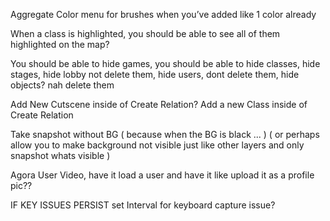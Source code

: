 
Aggregate Color menu for brushes when you’ve added like 1 color already

When a class is highlighted, you should be able to see all of them highlighted on the map?

You should be able to hide games, you should be able to hide classes, hide stages, hide lobby not delete them, hide users, dont delete them, hide objects? nah delete them

Add New Cutscene inside of Create Relation? Add a new Class inside of Create Relation

Take snapshot without BG ( because when the BG is black ... ) ( or perhaps allow you to make background not visible just like other layers and only snapshot whats visible )

Agora User Video, have it load a user and have it like upload it as a profile pic??

IF KEY ISSUES PERSIST
set Interval for keyboard capture issue?


